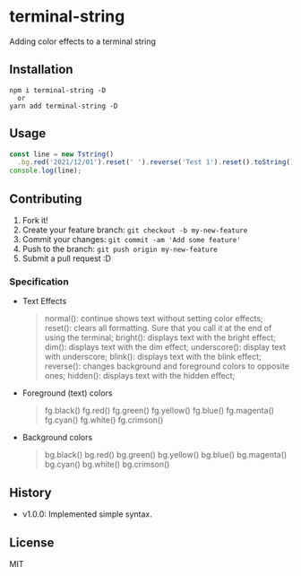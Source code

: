 # terminal-string

Adding color effects to a terminal string

## Installation

``` ssh
npm i terminal-string -D
  or
yarn add terminal-string -D
```

## Usage

``` js
const line = new Tstring()
  .bg.red('2021/12/01').reset(' ').reverse('Test 1').reset().toString();
console.log(line);
```

## Contributing

1. Fork it!
2. Create your feature branch: `git checkout -b my-new-feature`
3. Commit your changes: `git commit -am 'Add some feature'`
4. Push to the branch: `git push origin my-new-feature`
5. Submit a pull request :D

### Specification

- Text Effects
  > normal(): continue shows text without setting color effects;
  > reset(): clears all formatting. Sure that you call it at the end of using the terminal;
  > bright(): displays text with the bright effect;
  > dim(): displays text with the dim effect;
  > underscore(): display text with underscore;
  > blink(): displays text with the blink effect;
  > reverse(): changes background and foreground colors to opposite ones;
  > hidden(): displays text with the hidden effect;
- Foreground (text) colors
  > fg.black()
  > fg.red()
  > fg.green()
  > fg.yellow()
  > fg.blue()
  > fg.magenta()
  > fg.cyan()
  > fg.white()
  > fg.crimson()

- Background colors
  > bg.black()
  > bg.red()
  > bg.green()
  > bg.yellow()
  > bg.blue()
  > bg.magenta()
  > bg.cyan()
  > bg.white()
  > bg.crimson()

## History

* v1.0.0: Implemented simple syntax.

## License

MIT
